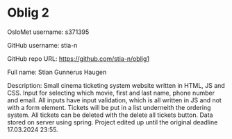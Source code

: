 # Oblig 2
OsloMet username: s371395

GitHub username: stia-n

GitHub repo URL: https://github.com/stia-n/oblig1

Full name: Stian Gunnerus Haugen

Description: Small cinema ticketing system website written in HTML, JS and CSS. Input for selecting which movie, first and last name, phone number and email. All inputs have input validation, which is all written in JS and not with a form element. Tickets will be put in a list underneith the ordering system. All tickets can be deleted with the delete all tickets button. Data stored on server using spring. Project edited up until the original deadline 17.03.2024 23:55.
